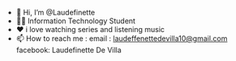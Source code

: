 - 👋 Hi, I’m @Laudefinette
- 👩‍💻 Information Technology Student
- ❤️ i love watching series and listening music
- 📫 How to reach me : email : laudeffenettedevilla10@gmail.com
                       facebook: Laudefinette De Villa

<!---
Laudefinette/Laudefinette is a ✨ special ✨ repository because its `README.md` (this file) appears on your GitHub profile.
You can click the Preview link to take a look at your changes.
--->
